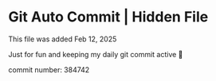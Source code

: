 # Git Auto Commit | Hidden File

This file was added Feb 12, 2025

Just for fun and keeping my daily git commit active 🤪

commit number: 384742
